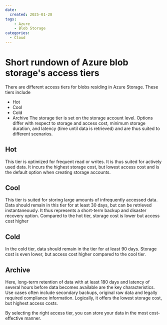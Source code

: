 ```yaml
---
date:
  created: 2025-01-28
tags:
    - Azure
    - Blob Storage
categories:
  - Cloud
---
```


# Short rundown of Azure blob storage's access tiers

There are different access tiers for blobs residing in Azure Storage. <!-- more --> These tiers include
- Hot
- Cool
- Cold
- Archive
The storage tier is set on the storage account level. Options differ with respect to storage and access cost, minimum storage duration, and latency (time until data is retrieved) and are thus suited to different scenarios.

## Hot
This tier is optimized for frequent read or writes. It is thus suited for actively used data. It incurs the highest storage cost, but lowest access cost and is the default option when creating storage accounts.

## Cool
This tier is suited for storing large amounts of infrequently accessed data. Data should remain in this tier for at least 30 days, but can be retrieved instantaneously. It thus represents a short-term backup and disaster recovery option. Compared to the hot tier, storage cost is lower but access cost higher

## Cold
In the cold tier, data should remain in the tier for at least 90 days. Storage cost is even lower, but access cost higher compared to the cool tier.

## Archive
Here, long-term retention of data with at least 180 days and latency of several hours before data becomes available are the key characteristics. Use cases often include secondary backups, original raw data and legally required compliance information. Logically, it offers the lowest storage cost, but highest access costs.

By selecting the right access tier, you can store your data in the most cost-effective manner.
